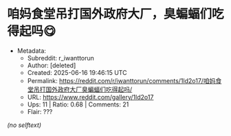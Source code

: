 # 咱妈食堂吊打国外政府大厂，臭蝙蝠们吃得起吗😋

- Metadata:
  - Subreddit: r_iwanttorun
  - Author: [deleted]
  - Created: 2025-06-16 19:46:15 UTC
  - Permalink: https://reddit.com/r/iwanttorun/comments/1ld2o17/咱妈食堂吊打国外政府大厂臭蝙蝠们吃得起吗/
  - URL: https://www.reddit.com/gallery/1ld2o17
  - Ups: 11 | Ratio: 0.68 | Comments: 21
  - Flair: ???

_(no selftext)_
